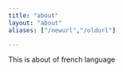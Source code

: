 ```yaml
---
title: "about"
layout: "about"
aliases: ["/newurl","/oldurl"]

---
```


This is about of french language 